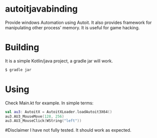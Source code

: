 # autoitjavabinding
Provide windows Automation using Autoit. It also provides framework for manipulating other process' memory. It is useful for game hacking.

# Building

It is a simple Kotlin/java project, a gradle jar will work.

```bash
$ gradle jar
```


# Using

Check Main.kt for example. In simple terms:
```kotlin
val au3: AutoitX = AutoitXLoader.loadAutoit3X64()
au3.AU3_MouseMove(128, 256)
au3.AU3_MouseClick(WString("left"))
```


#Disclaimer
I have not fully tested. It should work as expected.

